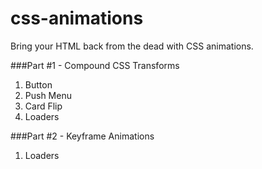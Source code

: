 # css-animations
Bring your HTML back from the dead with CSS animations.

###Part #1 - Compound CSS Transforms
<ol>
	<li>Button</li>
	<li>Push Menu</li>
	<li>Card Flip</li>
	<li>Loaders</li>
</ol>

###Part #2 - Keyframe Animations
<ol>
	<li>Loaders</li>
</ol>